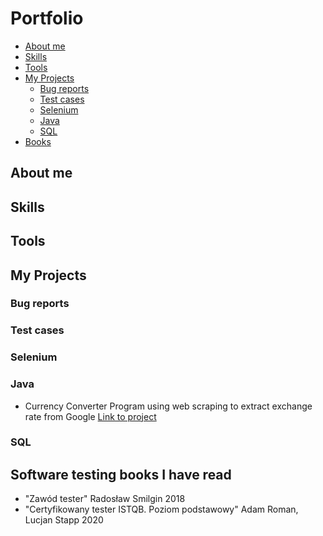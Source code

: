 # Portfolio

- [About me](#about-me)
- [Skills](#skills)
- [Tools](#tools)
- [My Projects](#my-projects)
  * [Bug reports](#bug-reports)
  * [Test cases](#test-cases)
  * [Selenium](#selenium)
  * [Java](#java)
  * [SQL](#sql)
- [Books](#software-testing-books-i-have-read)

## About me

## Skills

## Tools

## My Projects
### Bug reports
### Test cases
### Selenium
### Java
- Currency Converter Program using web scraping to extract exchange rate from Google [Link to project](https://github.com/MichalCiesiolka/currencyConverter)
### SQL

## Software testing books I have read
- "Zawód tester" Radosław Smilgin 2018
- "Certyfikowany tester ISTQB. Poziom podstawowy" Adam Roman, Lucjan Stapp 2020
